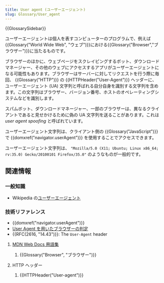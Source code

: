 ```yaml
---
title: User agent (ユーザーエージェント)
slug: Glossary/User_agent
---
```


{{GlossarySidebar}}

ユーザーエージェントは個人を表すコンピューターのプログラムで、例えば{{Glossary("World Wide Web", "ウェブ")}}における{{Glossary("Browser","ブラウザー")}}に当たるものです。

ブラウザーのほかに、ウェブページをスクレイピングするボット、ダウンロードマネージャー、その他のウェブにアクセスするアプリがユーザーエージェントになる可能性もあります。ブラウザーはサーバーに対してリクエストを行う際に毎回、 {{Glossary("HTTP")}} の {{HTTPHeader("User-Agent")}} ヘッダーに、ユーザーエージェント (UA) 文字列と呼ばれる自分自身を識別する文字列を含めます。この文字列はブラウザー、バージョン番号、ホストのオペレーティングシステムなどを識別します。

スパムボット、ダウンロードマネージャー、一部のブラウザーは、異なるクライアントであると見せかけるために偽の UA 文字列を送ることがあります。これは _user agent spoofing_ と呼ばれています。

ユーザーエージェント文字列は、クライアント側の {{Glossary("JavaScript")}} で {{domxref("navigator.userAgent")}} を使用することでアクセスできます。

ユーザーエージェント文字列は、 `"Mozilla/5.0 (X11; Ubuntu; Linux x86_64; rv:35.0) Gecko/20100101 Firefox/35.0"` のようなものが一般的です。

## 関連情報

### 一般知識

- Wikipedia の[ユーザーエージェント](https://ja.wikipedia.org/wiki/ユーザーエージェント)

### 技術リファレンス

- {{domxref("navigator.userAgent")}}
- [User Agent を用いたブラウザーの判定](/ja/docs/Web/HTTP/Browser_detection_using_the_user_agent)
- {{RFC(2616, "14.43")}}: The `User-Agent` header

1. [MDN Web Docs 用語集](/ja/docs/Glossary)

   1. {{Glossary("Browser", "ブラウザー")}}

2. HTTP ヘッダー

   1. {{HTTPHeader("User-agent")}}
